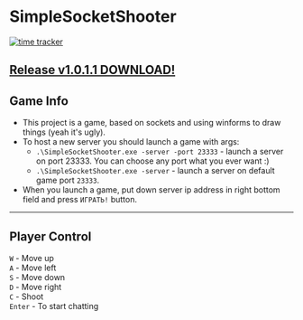 # SimpleSocketShooter
[![time tracker](https://wakatime.com/badge/github/AKCEJIb/SimpleSocketShooter.svg)](https://wakatime.com/badge/github/AKCEJIb/SimpleSocketShooter)  
  
[Release v1.0.1.1 DOWNLOAD!](https://github.com/AKCEJIb/SimpleSocketShooter/releases/download/v1.0.1.1/SimpleSocketShooter.zip)
---
## Game Info
* This project is a game, based on sockets and using winforms to draw things (yeah it's ugly).
* To host a new server you should launch a game with args:
  * `.\SimpleSocketShooter.exe -server -port 23333` - launch a server on port 23333. You can choose any port what you ever want :)
  * `.\SimpleSocketShooter.exe -server` - launch a server on default game port `23333`.
 * When you launch a game, put down server ip address in right bottom field and press `ИГРАТЬ!` button.
 ---
 ## Player Control
 `W` - Move up  
 `A` - Move left  
 `S` - Move down  
 `D` - Move right  
 `C` - Shoot  
 `Enter` - To start chatting
 
 
 
 
